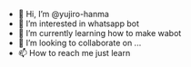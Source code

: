 - 👋 Hi, I’m @yujiro-hanma
- 👀 I’m interested in whatsapp bot
- 🌱 I’m currently learning how to make wabot
- 💞️ I’m looking to collaborate on ...
- 📫 How to reach me just learn

<!---
yujiro-hanma/yujiro-hanma is a ✨ special ✨ repository because its `README.md` (this file) appears on your GitHub profile.
You can click the Preview link to take a look at your changes.
--->
